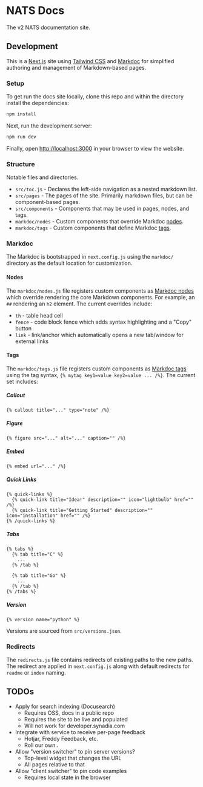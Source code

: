 # NATS Docs

The v2 NATS documentation site.

## Development

This is a [Next.js](https://nextjs.org/docs) site using [Tailwind CSS](https://tailwindcss.com/docs) and [Markdoc](https://markdoc.io/docs) for simplified authoring and management of Markdown-based pages.

### Setup

To get run the docs site locally, clone this repo and within the directory install the dependencies:

```bash
npm install
```

Next, run the development server:

```bash
npm run dev
```

Finally, open [http://localhost:3000](http://localhost:3000) in your browser to view the website.

### Structure

Notable files and directories.

- `src/toc.js` - Declares the left-side navigation as a nested markdown list.
- `src/pages` - The pages of the site. Primarily markdown files, but can be component-based pages.
- `src/components` - Components that may be used in pages, nodes, and tags.
- `markdoc/nodes` - Custom components that override Markdoc [nodes](#nodes).
- `markdoc/tags` - Custom components that define Markdoc [tags](#tags).

### Markdoc

The Markdoc is bootstrapped in `next.config.js` using the `markdoc/` directory as the default location for customization.

#### Nodes

The `markdoc/nodes.js` file registers custom components as [Markdoc nodes](https://markdoc.dev/docs/nodes) which override rendering the core Markdown components. For example, an `##` rendering an `h2` element. The current overrides include:

- `th` - table head cell
- `fence` - code block fence which adds syntax highlighting and a "Copy" button
- `link` - link/anchor which automatically opens a new tab/window for external links

#### Tags

The `markdoc/tags.js` file registers custom components as [Markdoc tags](https://markdoc.dev/docs/tags) using the tag syntax, `{% mytag key1=value key2=value ... /%}`. The current set includes:

##### Callout

```
{% callout title="..." type="note" /%}
```

##### Figure

```
{% figure src="..." alt="..." caption="" /%}
```

##### Embed

```
{% embed url="..." /%}
```

##### Quick Links

```
{% quick-links %}
  {% quick-link title="Idea!" description="" icon="lightbulb" href="" /%}
  {% quick-link title="Getting Started" description="" icon="installation" href="" /%}
{% /quick-links %}
```

##### Tabs

```
{% tabs %}
  {% tab title="C" %}
    ...
  {% /tab %}

  {% tab title="Go" %}
    ...
  {% /tab %}
{% /tabs %}
```

##### Version

```
{% version name="python" %}
```

Versions are sourced from `src/versions.json`.

### Redirects

The `redirects.js` file contains redirects of existing paths to the new paths. The redirect are applied in `next.config.js` along with default redirects for `readme` or `index` naming.


## TODOs

- Apply for search indexing (Docusearch)
  - Requires OSS, docs in a public repo
  - Requires the site to be live and populated
  - Will not work for developer.synadia.com
- Integrate with service to receive per-page feedback
  - Hotjar, Freddy Feedback, etc.
  - Roll our own..
- Allow "version switcher" to pin server versions?
  - Top-level widget that changes the URL
  - All pages relative to that
- Allow "client switcher" to pin code examples
  - Requires local state in the browser

